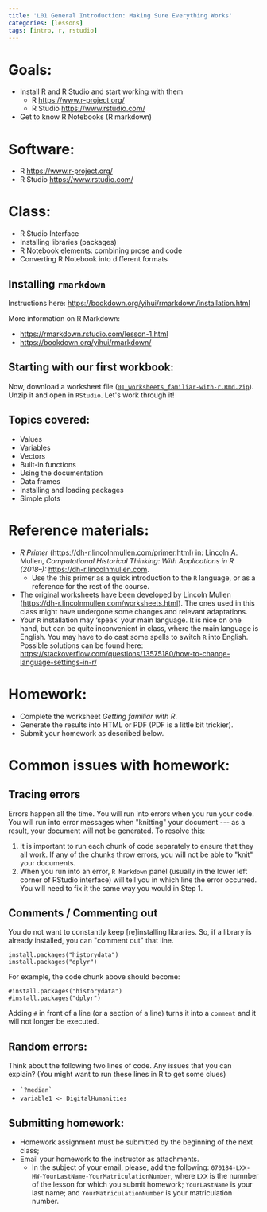 ```yaml
---
title: 'L01 General Introduction: Making Sure Everything Works'
categories: [lessons]
tags: [intro, r, rstudio]
---
```


# Goals:

* Install R and R Studio and start working with them
	* R <https://www.r-project.org/> 
	* R Studio <https://www.rstudio.com/>
* Get to know R Notebooks (R markdown)

# Software:

* R <https://www.r-project.org/> 
* R Studio <https://www.rstudio.com/>

# Class:

* R Studio Interface
* Installing libraries (packages)
* R Notebook elements: combining prose and code
* Converting R Notebook into different formats

## Installing `rmarkdown`

Instructions here: <https://bookdown.org/yihui/rmarkdown/installation.html>

More information on R Markdown:

* <https://rmarkdown.rstudio.com/lesson-1.html>
* <https://bookdown.org/yihui/rmarkdown/> 

<!--
### YAML header

``` r
---
title: "R Notebook Test"
output:
  html_document:
    df_print: paged
    toc: true
---
```
-->

## Starting with our first workbook:

Now, download a worksheet file ([`01_worksheets_familiar-with-r.Rmd.zip`](../../files/01_worksheets_familiar-with-r.Rmd.zip)). Unzip it and open in `RStudio`. Let's work through it!

## Topics covered:

- Values
- Variables
- Vectors
- Built-in functions
- Using the documentation
- Data frames
- Installing and loading packages
- Simple plots


# Reference materials:

* *R Primer* (<https://dh-r.lincolnmullen.com/primer.html>) in: Lincoln A. Mullen, *Computational Historical Thinking: With Applications in R (2018–):* <https://dh-r.lincolnmullen.com>.
	* Use the this primer as a quick introduction to the `R` language, or as a reference for the rest of the course.
* The original worksheets have been developed by Lincoln Mullen (<https://dh-r.lincolnmullen.com/worksheets.html>). The ones used in this class might have undergone some changes and relevant adaptations.
* Your `R` installation may ‘speak’ your main language. It is nice on one hand, but can be quite inconvenient in class, where the main language is English. You may have to do cast some spells to switch `R` into English. Possible solutions can be found here: <https://stackoverflow.com/questions/13575180/how-to-change-language-settings-in-r/>

# Homework:

* Complete the worksheet *Getting familiar with R*.
* Generate the results into HTML or PDF (PDF is a little bit trickier).
* Submit your homework as described below.

# Common issues with homework:

## Tracing errors

Errors happen all the time. You will run into errors when you run your code. You will run into error messages when "knitting" your document --- as a result, your document will not be generated. To resolve this:

1. It is important to run each chunk of code separately to ensure that they all work. If any of the chunks throw errors, you will not be able to "knit" your documents.
2. When you run into an error, `R Markdown` panel (usually in the lower left corner of RStudio interface) will tell you in which line the error occurred. You will need to fix it the same way you would in Step 1.

## Comments / Commenting out

You do not want to constantly keep [re]installing libraries. So, if a library is already installed, you can "comment out" that line.

```{r}
install.packages("historydata")
install.packages("dplyr")
```

For example, the code chunk above should become: 

```{r}
#install.packages("historydata")
#install.packages("dplyr")
```

Adding `#` in front of a line (or a section of a line) turns it into a `comment` and it will not longer be executed.

## Random errors:

Think about the following two lines of code. Any issues that you can explain? (You might want to run these lines in R to get some clues)

* ``` `?median` ```
* `variable1 <- DigitalHumanities`


## Submitting homework:

* Homework assignment must be submitted by the beginning of the next class;
* Email your homework to the instructor as attachments.
	*  In the subject of your email, please, add the following: `070184-LXX-HW-YourLastName-YourMatriculationNumber`, where `LXX` is the numnber of the lesson for which you submit homework; `YourLastName` is your last name; and `YourMatriculationNumber` is your matriculation number.
